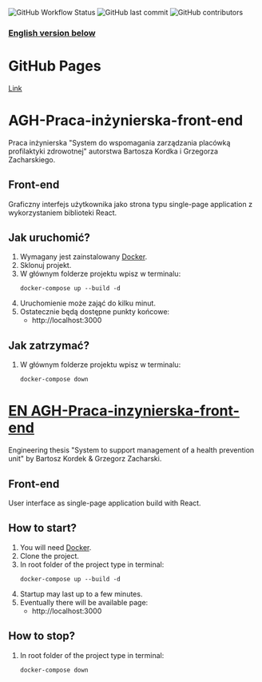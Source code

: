 ![GitHub Workflow Status](https://img.shields.io/github/workflow/status/gzacharski/AGH-Praca-inzynierska-front-end/Front-end%20CI)
![GitHub last commit](https://img.shields.io/github/last-commit/gzacharski/AGH-Praca-inzynierska-front-end)
![GitHub contributors](https://img.shields.io/github/contributors/gzacharski/AGH-Praca-inzynierska-front-end)

### [English version below](#en-agh-praca-inzynierska-front-end)
# GitHub Pages
[Link](https://gzacharski.github.io/AGH-Praca-inzynierska-front-end/)

# AGH-Praca-inżynierska-front-end
Praca inżynierska "System do wspomagania zarządzania placówką profilaktyki zdrowotnej" autorstwa Bartosza Kordka i Grzegorza Zacharskiego.

## Front-end
Graficzny interfejs użytkownika jako strona typu single-page application z wykorzystaniem biblioteki React.

## Jak uruchomić?
1. Wymagany jest zainstalowany [Docker](https://www.docker.com/).
1. Sklonuj projekt.
1. W głównym folderze projektu wpisz w terminalu:
    ```shell script
    docker-compose up --build -d
    ```
1. Uruchomienie może zająć do kilku minut.
1. Ostatecznie będą dostępne punkty końcowe:
    * http://localhost:3000 

## Jak zatrzymać?
1. W głównym folderze projektu wpisz w terminalu:
    ```shell script
    docker-compose down
    ```
# [EN AGH-Praca-inzynierska-front-end](#en-agh-praca-inzynierska-front-end)
Engineering thesis "System to support management of a health prevention unit" by Bartosz Kordek & Grzegorz Zacharski.

## Front-end
User interface as single-page application build with React.

## How to start?
1. You will need [Docker](https://www.docker.com/).
1. Clone the project.
1. In root folder of the project type in terminal:
    ```shell script
    docker-compose up --build -d
    ```
1. Startup may last up to a few minutes.
1. Eventually there will be available page:
    * http://localhost:3000 

## How to stop?
1. In root folder of the project type in terminal:
    ```shell script
    docker-compose down
    ```
